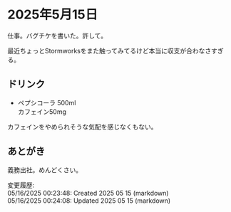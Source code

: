 # 2025年5月15日

仕事。バグチケを書いた。許して。

最近ちょっとStormworksをまた触ってみてるけど本当に収支が合わなさすぎる。

## ドリンク

- ペプシコーラ 500ml  
カフェイン50mg

カフェインをやめられそうな気配を感じなくもない。

## あとがき

義務出社。めんどくさい。

変更履歴:  
05/16/2025 00:23:48: Created 2025 05 15 (markdown)  
05/16/2025 00:24:08: Updated 2025 05 15 (markdown)  
